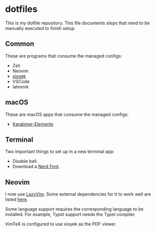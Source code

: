 # dotfiles

This is my dotfile repository.
This file documents steps that need to be manually executed to finish setup.

## Common

These are programs that consume the managed configs:

- Zsh
- Neovim
- [sioyek](http://sioyek.info)
- VSCode
- latexmk

## macOS

These are macOS apps that consume the managed configs:

* [Karabiner-Elements](https://karabiner-elements.pqrs.org)

## Terminal

Two important things to set up in a new terminal app:

- Disable bell.
- Download a [Nerd Font](https://www.nerdfonts.com/font-downloads).

## Neovim

I now use [LazyVim](lazyvim.org).
Some external dependencies for it to work well are listed [here](http://www.lazyvim.org).

Some language support requires the corresponding language to be installed.
For example, Typst support needs the Typst compiler.

VimTeX is configured to use sioyek as the PDF viewer.

